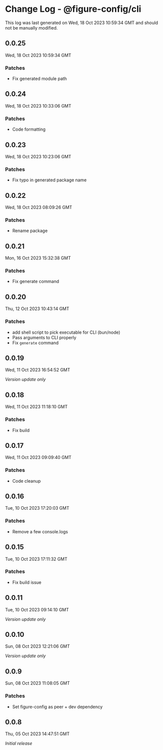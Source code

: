 # Change Log - @figure-config/cli

This log was last generated on Wed, 18 Oct 2023 10:59:34 GMT and should not be manually modified.

## 0.0.25
Wed, 18 Oct 2023 10:59:34 GMT

### Patches

- Fix generated module path

## 0.0.24
Wed, 18 Oct 2023 10:33:06 GMT

### Patches

- Code formatting

## 0.0.23
Wed, 18 Oct 2023 10:23:06 GMT

### Patches

- Fix typo in generated package name

## 0.0.22
Wed, 18 Oct 2023 08:09:26 GMT

### Patches

- Rename package

## 0.0.21
Mon, 16 Oct 2023 15:32:38 GMT

### Patches

- Fix generate command

## 0.0.20
Thu, 12 Oct 2023 10:43:14 GMT

### Patches

- add shell script to pick executable for CLI (bun/node)
- Pass arguments to CLI properly
- Fix `generate` command

## 0.0.19
Wed, 11 Oct 2023 16:54:52 GMT

_Version update only_

## 0.0.18
Wed, 11 Oct 2023 11:18:10 GMT

### Patches

- Fix build

## 0.0.17
Wed, 11 Oct 2023 09:09:40 GMT

### Patches

- Code cleanup

## 0.0.16
Tue, 10 Oct 2023 17:20:03 GMT

### Patches

- Remove a few console.logs

## 0.0.15
Tue, 10 Oct 2023 17:11:32 GMT

### Patches

- Fix build issue

## 0.0.11
Tue, 10 Oct 2023 09:14:10 GMT

_Version update only_

## 0.0.10
Sun, 08 Oct 2023 12:21:06 GMT

_Version update only_

## 0.0.9
Sun, 08 Oct 2023 11:08:05 GMT

### Patches

- Set figure-config as peer + dev dependency

## 0.0.8
Thu, 05 Oct 2023 14:47:51 GMT

_Initial release_

